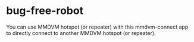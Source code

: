 # bug-free-robot
You can use MMDVM hotspot (or repeater) with this mmdvm-connect app to directly connect to another MMDVM hotspot (or repeater).
